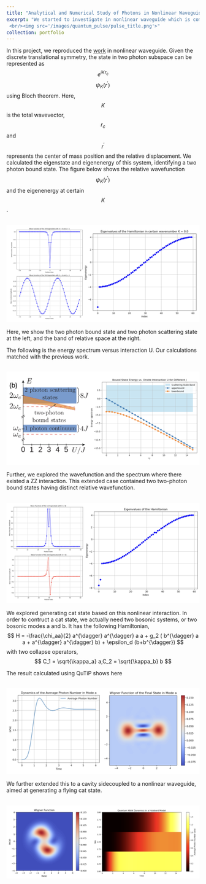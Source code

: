 ```yaml
---
title: "Analytical and Numerical Study of Photons in Nonlinear Waveguide"
excerpt: "We started to investigate in nonlinear waveguide which is composed of nonlinear coupled cavity array. Inspired by the previous work, we reproduce their calculations of two photons bound state. Further, we aimed to utilize this nonlinear interaction to generate driven-disspasive cat state and further explored entangled cat state.
 <br/><img src='/images/quantum_pulse/pulse_title.png'>"
collection: portfolio
---
```

In this project, we reproduced the [work](https://journals.aps.org/prl/abstract/10.1103/PhysRevLett.124.213601) in nonlinear waveguide. Given the discrete translational symmetry, the state in two photon subspace can be represented as $$e^{i K r_c}$$ $$\psi_{K}(r^{\prime}) $$ using Bloch theorem. Here, $$K$$ is the total wavevector, $$r_c$$ and $$r^{\prime}$$ represents the center of mass position and the relative displacement. We calculated the eigenstate and eigenenergy of this system, identifying a two photon bound state. The figure below shows the relative wavefunction $$\psi_{K}(r^{\prime})$$ and the eigenenergy at certain $$K$$.

<br/><img src='/images/Nonlinear_wave/wavefunction_inner.png'>

Here, we show the two photon bound state and two photon scattering state at the left, and the band of relative space at the right.

The following is the energy spectrum versus interaction U. Our calculations matched with the previous work.

<br/><img src='/images/Nonlinear_wave/spectrum.png'>

Further, we explored the wavefunction and the spectrum where there existed a ZZ interaction. This extended case contained two two-photon bound states having distinct relative wavefunction.

<br/><img src='/images/Nonlinear_wave/ZZ_interaction.png'>



We explored generating cat state based on this nonlinear interaction. In order to contruct a cat state, we actually need two bosonic systems, or two bosonic modes a and b. It has the following Hamiltonian,
$$
H = -\frac{\chi_aa}{2} a^{\dagger} a^{\dagger} a a + g_2 ( b^{\dagger} a a + a^{\dagger} a^{\dagger} b) + \epsilon_d (b+b^{\dagger})
$$
with two collapse operators,
$$
C_1 = \sqrt{\kappa_a} a,C_2 = \sqrt{\kappa_b} b
$$

The result calculated using QuTiP shows here

<br/><img src='/images/Nonlinear_wave/idealcat.png'>

We further extended this to a cavity sidecoupled to a nonlinear waveguide, aimed at generating a flying cat state.

<br/><img src='/images/Nonlinear_wave/flyingcat.png'>






